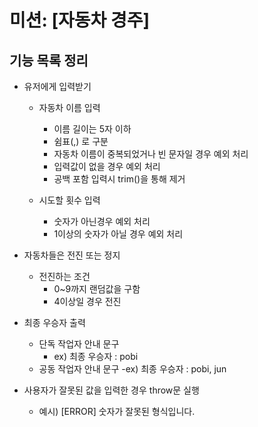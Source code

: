 # 미션: [자동차 경주]

## 기능 목록 정리

- 유저에게 입력받기

  - 자동차 이름 입력

    - 이름 길이는 5자 이하
    - 쉼표(,) 로 구분
    - 자동차 이름이 중복되었거나 빈 문자일 경우 예외 처리
    - 입력값이 없을 경우 예외 처리
    - 공백 포함 입력시 trim()을 통해 제거

  - 시도할 횟수 입력
    - 숫자가 아닌경우 예외 처리
    - 1이상의 숫자가 아닐 경우 예외 처리

- 자동차들은 전진 또는 정지

  - 전진하는 조건
    - 0~9까지 랜덤값을 구함
    - 4이상일 경우 전진

- 최종 우승자 출력

  - 단독 작업자 안내 문구
    - ex) 최종 우승자 : pobi
  - 공동 작업자 안내 문구
    -ex) 최종 우승자 : pobi, jun

- 사용자가 잘못된 값을 입력한 경우 throw문 실행
  - 예시) [ERROR] 숫자가 잘못된 형식입니다.
